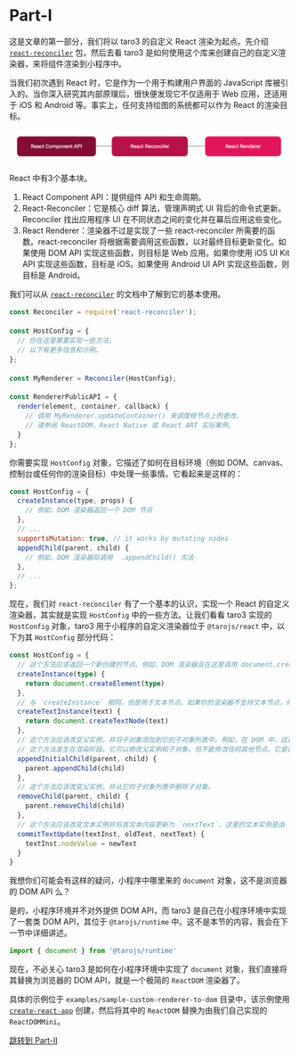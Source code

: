 # Part-I

这是文章的第一部分，我们将以 taro3 的自定义 React 渲染为起点。先介绍 [`react-reconciler`](https://github.com/facebook/react/tree/master/packages/react-reconciler) 包，然后去看 taro3 是如何使用这个库来创建自己的自定义渲染器，来将组件渲染到小程序中。

当我们初次遇到 React 时，它是作为一个用于构建用户界面的 JavaScript 库被引入的。当你深入研究其内部原理后，很快便发现它不仅适用于 Web 应用，还适用于 iOS 和 Android 等。事实上，任何支持绘图的系统都可以作为 React 的渲染目标。

![react-blocks](./images/react-blocks.png)

React 中有3个基本块。

1. React Component API：提供组件 API 和生命周期。
2. React-Reconciler：它是核心 diff 算法，管理声明式 UI 背后的命令式更新。Reconciler 找出应用程序 UI 在不同状态之间的变化并在幕后应用这些变化。
3. React Renderer：渲染器不过是实现了一些 react-reconciler 所需要的函数。react-reconciler 将根据需要调用这些函数，以对最终目标更新变化。如果使用 DOM API 实现这些函数，则目标是 Web 应用。如果你使用 iOS UI Kit API 实现这些函数，目标是 iOS。如果使用 Android UI API 实现这些函数，则目标是 Android。

我们可以从 [`react-reconciler`](https://github.com/facebook/react/tree/master/packages/react-reconciler) 的文档中了解到它的基本使用。

```javascript
const Reconciler = require('react-reconciler');

const HostConfig = {
  // 你在这里需要实现一些方法。
  // 以下有更多信息和示例。
};

const MyRenderer = Reconciler(HostConfig);

const RendererPublicAPI = {
  render(element, container, callback) {
    // 调用 MyRenderer.updateContainer() 来调度根节点上的更改。
    // 请参阅 ReactDOM、React Native 或 React ART 实际案例。
  }
};
```

你需要实现 `HostConfig` 对象，它描述了如何在目标环境（例如 DOM、canvas、控制台或任何你的渲染目标）中处理一些事情。它看起来是这样的：

```javascript
const HostConfig = {
  createInstance(type, props) {
    // 例如，DOM 渲染器返回一个 DOM 节点
  },
  // ...
  supportsMutation: true, // it works by mutating nodes
  appendChild(parent, child) {
    // 例如，DOM 渲染器将调用  .appendChild() 方法
  },
  // ...
};
```

现在，我们对 `react-reconciler` 有了一个基本的认识，实现一个 React 的自定义渲染器，其实就是实现 `HostConfig` 中的一些方法。让我们看看 taro3 实现的 `HostConfig` 对象，taro3 用于小程序的自定义渲染器位于 `@tarojs/react` 中，以下为其 `HostConfig` 部分代码：

```typescript
const HostConfig = {
  // 这个方法应该返回一个新创建的节点。例如，DOM 渲染器会在这里调用 document.createElement(type)，然后从 props 设置属性。
  createInstance(type) {
    return document.createElement(type)
  },
  // 与 `createInstance` 相同，但是用于文本节点。如果你的渲染器不支持文本节点，你可以在这里抛出异常。
  createTextInstance(text) {
    return document.createTextNode(text)
  },
  // 这个方法应该改变父实例，并将子对象添加到它的子对象列表中。例如，在 DOM 中，这将调用 `parentInstance.appendChild(child)` 方法。
  // 这个方法发生在渲染阶段。它可以修改父实例和子对象，但不能修改任何其他节点。它是在树还在构建时调用的，并没有渲染到屏幕上的实际树。
  appendInitialChild(parent, child) {
    parent.appendChild(child)
  },
  // 这个方法应该改变父实例，并从它的子对象列表中删除子对象。
  removeChild(parent, child) {
    parent.removeChild(child)
  },
  // 这个方法应该改变文本实例并将其文本内容更新为 `nextText`。这里的文本实例是由 `createTextInstance` 方法创建的节点。
  commitTextUpdate(textInst, oldText, nextText) {
    textInst.nodeValue = newText
  }
}
```

我想你们可能会有这样的疑问，小程序中哪里来的 `document` 对象，这不是浏览器的 DOM API 么？

是的，小程序环境并不对外提供 DOM API，而 taro3 是自己在小程序环境中实现了一套类 DOM API，其位于 `@tarojs/runtime` 中。这不是本节的内容，我会在下一节中详细讲述。

```typescript
import { document } from '@tarojs/runtime'
```

现在，不必关心 taro3 是如何在小程序环境中实现了 `document` 对象，我们直接将其替换为浏览器的 DOM API，就是一个极简的 `ReactDOM` 渲染器了。

具体的示例位于 `examples/sample-custom-renderer-to-dom` 目录中，该示例使用 [`create-react-app`](https://github.com/facebook/create-react-app) 创建，然后将其中的 `ReactDOM` 替换为由我们自己实现的 `ReactDOMMini`。

[跳转到 Part-II](./part-two.md)
